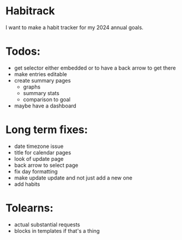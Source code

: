 # Habitrack
I want to make a habit tracker for my 2024 annual goals.

# Todos:
- get selector either embedded or to have a back arrow to get there
- make entries editable
- create summary pages
  - graphs
  - summary stats
  - comparison to goal
- maybe have a dashboard

# Long term fixes:
- date timezone issue
- title for calendar pages
- look of update page
- back arrow to select page
- fix day formatting
- make update update and not just add a new one
- add habits

# Tolearns:
- actual substantial requests 
- blocks in templates if that's a thing